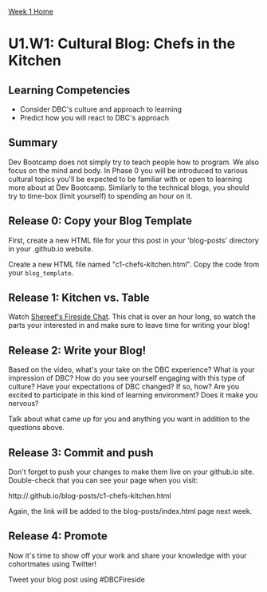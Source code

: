 [Week 1 Home](./)

# U1.W1: Cultural Blog: Chefs in the Kitchen

## Learning Competencies
- Consider DBC's culture and approach to learning
- Predict how you will react to DBC's approach

## Summary
Dev Bootcamp does not simply try to teach people how to program. We also focus on the mind and body. In Phase 0 you will be introduced to various cultural topics you'll be expected to be familiar with or open to learning more about at Dev Bootcamp. Similarly to the technical blogs, you should try to time-box (limit yourself) to spending an hour on it.

## Release 0: Copy your Blog Template
First, create a new HTML file for your this post in your 'blog-posts' directory in your <USERNAME>.github.io website.

Create a new HTML file named "c1-chefs-kitchen.html". Copy the code from your `blog_template`.

## Release 1: Kitchen vs. Table
Watch [Shereef's Fireside Chat](http://vimeo.com/85001014). This chat is over an hour long, so watch the parts your interested in and make sure to leave time for writing your blog!

## Release 2: Write your Blog!
Based on the video, what's your take on the DBC experience? What is your impression of DBC? How do you see yourself engaging with this type of culture?
Have your expectations of DBC changed? If so, how? Are you excited to participate in this kind of learning environment? Does it make you nervous?

Talk about what came up for you and anything you want in addition to the questions above.

## Release 3: Commit and push
Don't forget to push your changes to make them live on your github.io site. Double-check that you can see your page when you visit:

http://<USERNAME>.github.io/blog-posts/c1-chefs-kitchen.html

Again, the link will be added to the blog-posts/index.html page next week.

## Release 4: Promote
Now it's time to show off your work and share your knowledge with your cohortmates using Twitter!

Tweet your blog post using #DBCFireside
